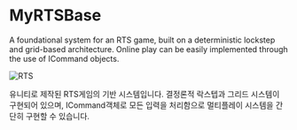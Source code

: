 # MyRTSBase
A foundational system for an RTS game, built on a deterministic lockstep and grid-based architecture. Online play can be easily implemented through the use of ICommand objects.

![RTS](https://github.com/user-attachments/assets/1db30bd0-2ce2-4341-b0ad-ff4a63b30a79)

유니티로 제작된 RTS게임의 기반 시스템입니다. 결정론적 락스텝과 그리드 시스템이 구현되어 있으며, ICommand객체로 모든 입력을 처리함으로 멀티플레이 시스템을 간단히 구현할 수 있습니다.
